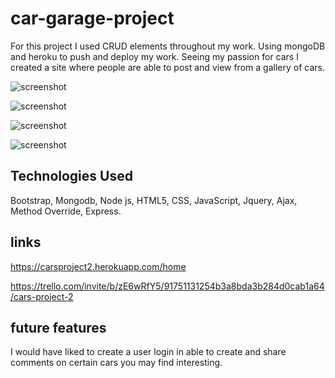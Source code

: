 # car-garage-project

For this project I used CRUD elements throughout my work. Using mongoDB and heroku to push and deploy my work. Seeing my passion for cars I created a site where people are able to post and view from a gallery of cars.

![screenshot](https://i.imgur.com/IIhVvPh.png)

![screenshot](https://i.imgur.com/k4nATFt.png)

![screenshot](https://i.imgur.com/i99Q0yS.jpeg)

![screenshot](https://i.imgur.com/cPWmmZ8.png)

## Technologies Used

 Bootstrap, Mongodb, Node js, HTML5, CSS, JavaScript, Jquery, Ajax, Method Override, Express.
 
 ## links
 
 https://carsproject2.herokuapp.com/home
 
 https://trello.com/invite/b/zE6wRfY5/91751131254b3a8bda3b284d0cab1a64/cars-project-2
 
## future features

I would have liked to create a user login in able to create and share comments on certain cars you may find interesting.
